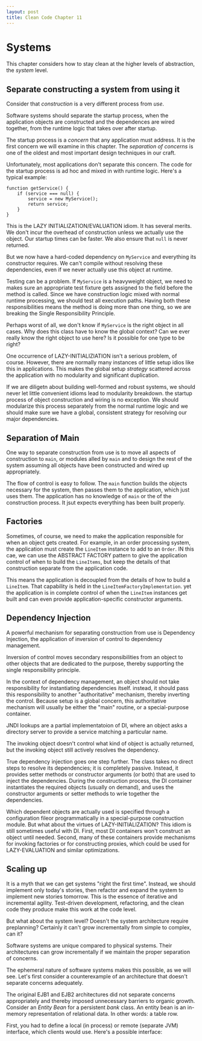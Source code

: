 ```yaml
---
layout: post
title: Clean Code Chapter 11
---
```


# Systems 

This chapter considers how to stay clean at the higher levels of abstraction, the *system* level. 

## Separate constructing a system from using it

Consider that *construction* is a very different process from *use*. 

Software systems should separate the startup process, when the application objects are constructed and the dependences are wired together, from the runtime logic that takes over after startup. 

The startup process is a *concern* that any application must address. It is the first concern we will examine in this chapter. The *separation of concerns* is one of the oldest and most important design techniques in our craft. 

Unfortunately, most applications don't separate this concern. The code for the startup process is ad hoc and mixed in with runtime logic. Here's a typical example: 

```
function getService() {
    if (service === null) {
        service = new MyService();
        return service;
    }
}
```

This is the LAZY INITIALIZATION/EVALUATION idiom. It has several merits. We don't incur the overhead of construction unless we actually use the object. Our startup times can be faster. We also ensure that `null` is never returned. 

But we now have a hard-coded dependency on `MyService` and everything its constructor requires. We can't compile without resolving these dependencies, even if we never actually use this object at runtime. 

Testing can be a problem. If `MyService` is a heavyweight object, we need to makes sure an appropriate test fixture gets assigned to the field before the method is called. Since we have construction logic mixed with normal runtime processing, we should test all execution paths. Having both these responsibilities means the method is doing more than one thing, so we are breaking the Single Responsibility Principle. 

Perhaps worst of all, we don't know if `MyService` is the right object in all cases. Why does this class have to know the global context? Can we ever really know the right object to use here? Is it possible for one type to be right?

One occurrence of LAZY-INITIALIZIATION isn't a serious problem, of course. However, there are normally many instances of little setup idios like this in applications. This makes the global setup *strategy* scattered across the application with no modularity and significant duplication. 

If we are diligetn about building well-formed and robust systems, we should never let little convenient idioms lead to modularity breakdown. the startup process of object construction and wiring is no exception. We should modularize this process separately from the normal runtime logic and we should make sure we have a global, consistent strategy for resolving our major dependencies. 

## Separation of Main

One way to separate construction from use is to move all aspects of construction to `main`, or modules alled by `main` and to design the rest of the system assuming all objects have been constructed and wired up appropriately. 

The flow of control is easy to follow. The `main` function builds the objects necessary for the system, then passes them to the application, which just uses them. The application has no knowledge of `main` or the of the construction process. It jsut expects everything has been built properly. 

## Factories

Sometimes, of course, we need to make the application responsible for when an object gets created. For example, in an order processing system, the application must create the `LineItem` instance to add to an `Order`. IN this cae, we can use the ABSTRACT FACTORY pattern to give the application control of when to build the `LineItems`, but keep the details of that construction separate from the application code. 

This means the application is decoupled from the details of how to build a `LineItem`. That capability is held in the `LineItemFactoryImplementation`. yet the application is in complete control of when the `LineItem` instances get built and can even provide application-specific constructor arguments. 

## Dependency Injection 

A powerful mechanism for separating construction from use is Dependency Injection, the application of inversion of control to dependency management. 

Inversion of control moves secondary responsibilities from an object to other objects that are dedicated to the purpose, thereby supporting the single responsibility principle. 

In the context of dependency management, an object should not take responsibility for instantiating dependencies itself. instead, it should pass this responsibility to another "authoritative" mechanism, thereby inverting the control. Because setup is a global concern, this authoritative mechanism will usually be either the "main" routine, or a special-purpose container. 

JNDI lookups are a partial implementatoion of DI, where an object asks a directory server to provide a service matching a particular name. 

The invoking object doesn't control what kind of object is actually returned, but the invoking object still actively resolves the dependency. 

True dependency injection goes one step further. The class takes no direct steps to resolve its dependencies; it is completely passive. Instead, it provides setter methods or constructor arguments (or both) that are used to inject the dependencies. During the construction process, the DI container instantiates the required objects (usually on demand), and uses the constructor arguments or setter methods to wrie together the dependencies. 

Which dependent objects are actually used is specified through a configuration fileor programmatically in a special-purpose construction module. But what about the virtues of LAZY-INITIALIZATION? This idiom is still sometimes useful with DI. First, most DI containers won't construct an object until needed. Second, many of these containers provide mechanisms for invoking factories or for constructing proxies, which could be used for LAZY-EVALUATION and similar optimizations. 

## Scaling up 

It is a myth that we can get systems "right the first time". Instead, we should implement only today's stories, then refactor and expand the system to implement new stories tomorrow. This is the essence of iterative and incremental agility. Test-driven development, refactoring, and the clean code they produce make this work at the code level. 

But what about the system level? Doesn't the system architecture require preplanning? Certainly it can't grow incrementally from simple to complex, can it? 

Software systems are unique compared to physical systems. Their architectures can grow incrementally if we maintain the proper separation of concerns. 

The ephemeral nature of software systems makes this possible, as we will see. Let's first consider a counterexample of an architecture that doesn't separate concerns adequately. 

The original EJB1 and EJB2 architectures did not separate concerns appropriately and thereby imposed unnecessary barriers to organic growth. Consider an *Entity Bean* for a persistent *bank* class. An entity bean is an in-memory representation of relational data. In other words: a table row. 

First, you had to define a local (in process) or remote (separate JVM) interface, which clients would use. Here's a possible interface: 

```